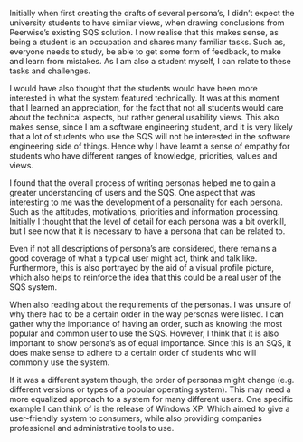 Initially when first creating the drafts of several persona’s, I didn’t expect the university students to have similar views, when drawing conclusions from Peerwise’s existing SQS solution. I now realise that this makes sense, as being a student is an occupation and shares many familiar tasks. Such as, everyone needs to study, be able to get some form of feedback, to make and learn from mistakes. As I am also a student myself, I can relate to these tasks and challenges.

I would have also thought that the students would have been more interested in what the system featured technically. It was at this moment that I learned an appreciation, for the fact that not all students would care about the technical aspects, but rather general usability views. This also makes sense, since I am a software engineering student, and it is very likely that a lot of students who use the SQS will not be interested in the software engineering side of things. Hence why I have learnt a sense of empathy for students who have different ranges of knowledge, priorities, values and views.

I found that the overall process of writing personas helped me to gain a greater understanding of users and the SQS. One aspect that was interesting to me was the development of a personality for each persona. Such as the attitudes, motivations, priorities and information processing. Initially I thought that the level of detail for each persona was a bit overkill, but I see now that it is necessary to have a persona that can be related to. 

Even if not all descriptions of persona’s are considered, there remains a good coverage of what a typical user might act, think and talk like. Furthermore, this is also portrayed by the aid of a visual profile picture, which also helps to reinforce the idea that this could be a real user of the SQS system.
 
When also reading about the requirements of the personas. I was unsure of why there had to be a certain order in the way personas were listed. I can gather why the importance of having an order, such as knowing the most popular and common user to use the SQS. However, I think that it is also important to show persona’s as of equal importance. Since this is an SQS, it does make sense to adhere to a certain order of students who will commonly use the system. 

If it was a different system though, the order of personas might change (e.g. different versions or types of a popular operating system). This may need a more equalized approach to a system for many different users. One specific example I can think of is the release of Windows XP. Which aimed to give a user-friendly system to consumers, while also providing companies professional and administrative tools to use.
